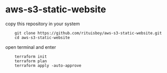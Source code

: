 # aws-s3-static-website

copy this repository in your system
```
    git clone https://github.com/rituisboy/aws-s3-static-website.git
    cd aws-s3-static-website
```

open terminal and enter
```
    terraform init
    terraform plan
    terraform apply -auto-approve
```
